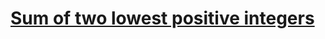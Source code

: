 # [Sum of two lowest positive integers](https://www.codewars.com/kata/sum-of-two-lowest-positive-integers/)
